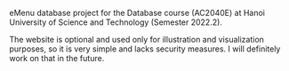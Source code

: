 eMenu database project for the Database course (AC2040E) at Hanoi University of Science and Technology (Semester 2022.2).

The website is optional and used only for illustration and visualization purposes, so it is very simple and lacks security measures. I will definitely work on that in the future.
